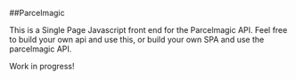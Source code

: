 ##Parcelmagic

This is a Single Page Javascript front end for the Parcelmagic API.  Feel free to build your own api and use this, or build your own SPA and use the parcelmagic API.

Work in progress!